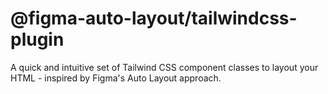 # @figma-auto-layout/tailwindcss-plugin

A quick and intuitive set of Tailwind CSS component classes to layout your HTML - inspired by Figma's Auto Layout approach.
